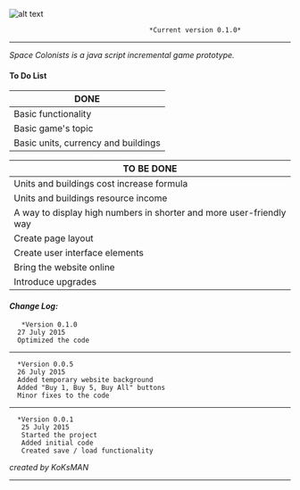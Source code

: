 ![alt text](https://i.imgur.com/tMTnKoH.png)

                                       *Current version 0.1.0*
___

<em> Space Colonists is a java script incremental game prototype. </em>

#### To Do List ####

|    DONE       |
| ------------- |
| Basic functionality|
| Basic game's topic|
| Basic units, currency and buildings|



|    TO BE DONE |
| ------------- |
| Units and buildings cost increase formula|
| Units and buildings resource income|
| A way to display high numbers in shorter and more user-friendly way|
| Create page layout|
| Create user interface elements|
| Bring the website online|
| Introduce upgrades|



#### **_Change Log:_** ####
       *Version 0.1.0
      27 July 2015
      Optimized the code
___
      *Version 0.0.5
      26 July 2015
      Added temporary website background
      Added "Buy 1, Buy 5, Buy All" buttons
      Minor fixes to the code
___

      *Version 0.0.1
       25 July 2015
       Started the project
       Added initial code
       Created save / load functionality

*created by KoKsMAN*
___
